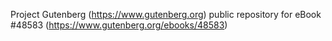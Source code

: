 Project Gutenberg (https://www.gutenberg.org) public repository for eBook #48583 (https://www.gutenberg.org/ebooks/48583)

